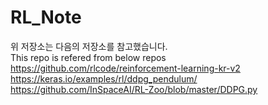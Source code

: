 # RL_Note
위 저장소는 다음의 저장소를 참고했습니다.<br>
This repo is refered from below repos<br>
https://github.com/rlcode/reinforcement-learning-kr-v2<br>
https://keras.io/examples/rl/ddpg_pendulum/ <br>
https://github.com/InSpaceAI/RL-Zoo/blob/master/DDPG.py<br>

